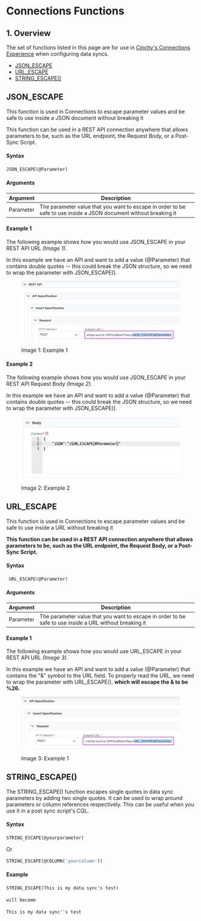 # Connections Functions

## 1. Overview <a href="#overview" id="overview"></a>

The set of functions listed in this page are for use in [Cinchy's Connections Experience](https://cli.docs.cinchy.com/) when configuring data syncs.

* [​JSON\_ESCAPE​](connections-functions.md#json\_escape)
* [​URL\_ESCAPE​](connections-functions.md#url\_escape)
* [STRING\_ESCAPE()](connections-functions.md#string\_escape)

## JSON\_ESCAPE <a href="#json_escape" id="json_escape"></a>

This function is used in Connections to escape parameter values and be safe to use inside a JSON document without breaking it

This function can be used in a REST API connection anywhere that allows parameters to be, such as the URL endpoint, the Request Body, or a Post-Sync Script.

#### Syntax

```sql
JSON_ESCAPE(@Parameter)
```

#### Arguments

| Argument  | Description                                                                                                       |
| --------- | ----------------------------------------------------------------------------------------------------------------- |
| Parameter | The parameter value that you want to escape in order to be safe to use inside a JSON document without breaking it |

#### Example 1

The following example shows how you would use JSON\_ESCAPE in your REST API URL _(Image 1)._

In this example we have an API and want to add a value (@Parameter) that contains double quotes -- this could break the JSON structure, so we need to wrap the parameter with JSON\_ESCAPE().

<figure><img src="../../../.gitbook/assets/image (27).png" alt=""><figcaption><p>Image 1: Example 1</p></figcaption></figure>

#### Example 2

The following example shows how you would use JSON\_ESCAPE in your REST API Request Body _(Image 2)._

In this example we have an API and want to add a value (@Parameter) that contains double quotes -- this could break the JSON structure, so we need to wrap the parameter with JSON\_ESCAPE().

<figure><img src="../../../.gitbook/assets/image (336).png" alt=""><figcaption><p>Image 2: Example 2</p></figcaption></figure>

## URL\_ESCAPE

This function is used in Connections to escape parameter values and be safe to use inside a URL without breaking it

**This function can be used in a REST API connection anywhere that allows parameters to be, such as the URL endpoint, the Request Body, or a Post-Sync Script.**

#### Syntax

```sql
 URL_ESCAPE(@Parameter)
```

#### Arguments

| Argument  | Description                                                                                             |
| --------- | ------------------------------------------------------------------------------------------------------- |
| Parameter | The parameter value that you want to escape in order to be safe to use inside a URL without breaking it |

#### Example 1

The following example shows how you would use URL\_ESCAPE in your REST API URL _(Image 3)._

In this example we have an API and want to add a value (@Parameter) that contains the "&" symbol to the URL field. To properly read the URL, we need to wrap the parameter with URL\_ESCAPE(), **which will escape the & to be %26.**

<figure><img src="../../../.gitbook/assets/image (41).png" alt=""><figcaption><p>Image 3: Example 1</p></figcaption></figure>

## STRING\_ESCAPE()

The STRING\_ESCAPE() function escapes single quotes in data sync parameters by adding two single quotes. It can be used to wrap around parameters or column references respectively. This can be useful when you use it in a post sync script's CQL.

#### Syntax

```sql
STRING_ESCAPE(@yourparameter)
```

Or

```sql
STRING_ESCAPE(@COLUMN('yourcolumn'))
```

#### Example

```
STRING_ESCAPE(This is my data sync's test)

will become

This is my data sync''s test
```

